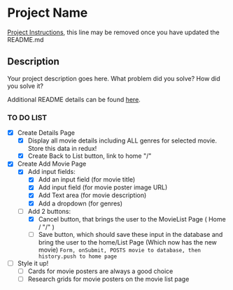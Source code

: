 # Project Name

[Project Instructions](./INSTRUCTIONS.md), this line may be removed once you have updated the README.md

## Description

Your project description goes here. What problem did you solve? How did you solve it?

Additional README details can be found [here](https://github.com/PrimeAcademy/readme-template/blob/master/README.md).

### TO DO LIST

- [x] Create Details Page
    - [x] Display all movie details including ALL genres for selected movie. Store this data in redux!
    - [x] Create Back to List button, link to home "/" 
- [x] Create Add Movie Page
    - [x] Add input fields:
        - [x] Add an input field (for movie title)
        - [x] Add input field (for movie poster image URL)
        - [x] Add Text area (for movie description)
        - [x] Add a dropdown (for genres)
    - [ ] Add 2 buttons:
        - [x] Cancel button, that brings the user to the MovieList Page ( Home / "/" )
        - [ ] Save button, which should save these input in the database and bring the user to the home/List Page (Which now has the new movie)
            `Form, onSubmit, POSTS movie to database, then history.push to home page`
- [ ] Style it up!
    - [ ] Cards for movie posters are always a good choice
    - [ ] Research grids for movie posters on the movie list page